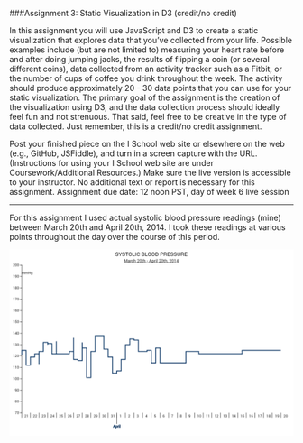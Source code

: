 ###Assignment 3: Static Visualization in D3 (credit/no credit)
 
In this assignment you will use JavaScript and D3 to create a static visualization that explores data that you’ve collected from your life.  Possible examples include (but are not limited to) measuring your heart rate before and after doing jumping jacks, the results of flipping a coin (or several different coins), data collected from an activity tracker such as a Fitbit, or the number of cups of coffee you drink throughout the week. The activity should produce approximately 20 - 30 data points that you can use for your static visualization. The primary goal of the assignment is the creation of the visualization using D3, and the data collection process should ideally feel fun and not strenuous. That said, feel free to be creative in the type of data collected. Just remember, this is a credit/no credit assignment.
 
Post your finished piece on the I School web site or elsewhere on the web (e.g., GitHub, JSFiddle), and turn in a screen capture with the URL. (Instructions for using your I School web site are under Coursework/Additional Resources.)  Make sure the live version is accessible to your instructor. No additional text or report is necessary for this assignment.
Assignment due date: 12 noon PST, day of week 6 live session

---

For this assignment I used actual systolic blood pressure readings (mine) between March 20th and April 20th, 2014.  I took these readings at various points throughout the day over the course of this period.


![Screenshot of working page](https://github.com/dmburt/w209/blob/master/Assignment3/W209-DMBURT-Assgn3.png)



 

